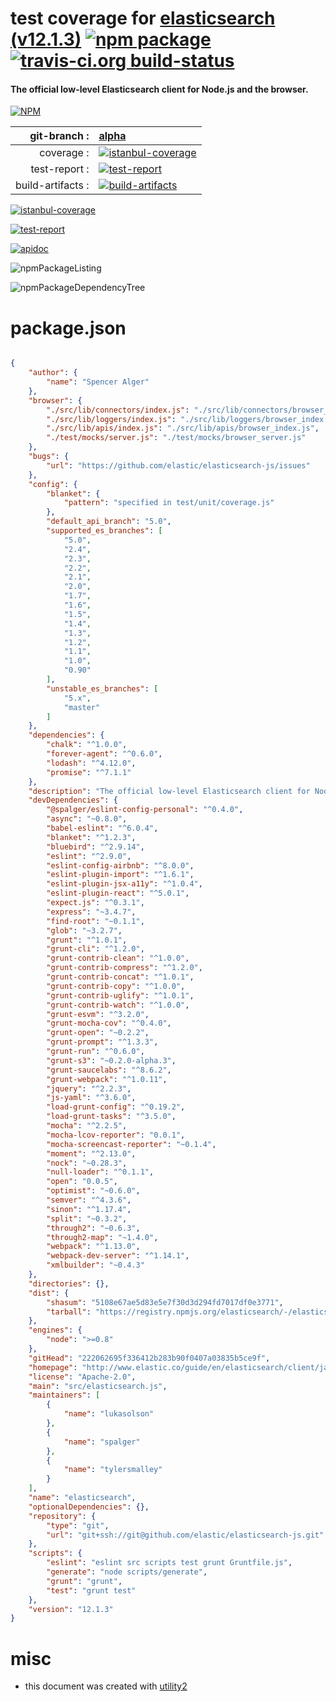 # test coverage for  [elasticsearch (v12.1.3)](http://www.elastic.co/guide/en/elasticsearch/client/javascript-api/current/index.html)  [![npm package](https://img.shields.io/npm/v/npmtest-elasticsearch.svg?style=flat-square)](https://www.npmjs.org/package/npmtest-elasticsearch) [![travis-ci.org build-status](https://api.travis-ci.org/npmtest/node-npmtest-elasticsearch.svg)](https://travis-ci.org/npmtest/node-npmtest-elasticsearch)
#### The official low-level Elasticsearch client for Node.js and the browser.

[![NPM](https://nodei.co/npm/elasticsearch.png?downloads=true&downloadRank=true&stars=true)](https://www.npmjs.com/package/elasticsearch)

| git-branch : | [alpha](https://github.com/npmtest/node-npmtest-elasticsearch/tree/alpha)|
|--:|:--|
| coverage : | [![istanbul-coverage](https://npmtest.github.io/node-npmtest-elasticsearch/build/coverage.badge.svg)](https://npmtest.github.io/node-npmtest-elasticsearch/build/coverage.html/index.html)|
| test-report : | [![test-report](https://npmtest.github.io/node-npmtest-elasticsearch/build/test-report.badge.svg)](https://npmtest.github.io/node-npmtest-elasticsearch/build/test-report.html)|
| build-artifacts : | [![build-artifacts](https://npmtest.github.io/node-npmtest-elasticsearch/glyphicons_144_folder_open.png)](https://github.com/npmtest/node-npmtest-elasticsearch/tree/gh-pages/build)|

[![istanbul-coverage](https://npmtest.github.io/node-npmtest-elasticsearch/build/screenCapture.buildCi.browser.%252Ftmp%252Fbuild%252Fcoverage.lib.html.png)](https://npmtest.github.io/node-npmtest-elasticsearch/build/coverage.html/index.html)

[![test-report](https://npmtest.github.io/node-npmtest-elasticsearch/build/screenCapture.buildCi.browser.%252Ftmp%252Fbuild%252Ftest-report.html.png)](https://npmtest.github.io/node-npmtest-elasticsearch/build/test-report.html)

[![apidoc](https://npmdoc.github.io/node-npmdoc-elasticsearch/build/screenCapture.buildCi.browser.%252Ftmp%252Fbuild%252Fapidoc.html.png)](https://npmdoc.github.io/node-npmdoc-elasticsearch/build/apidoc.html)

![npmPackageListing](https://npmtest.github.io/node-npmtest-elasticsearch/build/screenCapture.npmPackageListing.svg)

![npmPackageDependencyTree](https://npmtest.github.io/node-npmtest-elasticsearch/build/screenCapture.npmPackageDependencyTree.svg)



# package.json

```json

{
    "author": {
        "name": "Spencer Alger"
    },
    "browser": {
        "./src/lib/connectors/index.js": "./src/lib/connectors/browser_index.js",
        "./src/lib/loggers/index.js": "./src/lib/loggers/browser_index.js",
        "./src/lib/apis/index.js": "./src/lib/apis/browser_index.js",
        "./test/mocks/server.js": "./test/mocks/browser_server.js"
    },
    "bugs": {
        "url": "https://github.com/elastic/elasticsearch-js/issues"
    },
    "config": {
        "blanket": {
            "pattern": "specified in test/unit/coverage.js"
        },
        "default_api_branch": "5.0",
        "supported_es_branches": [
            "5.0",
            "2.4",
            "2.3",
            "2.2",
            "2.1",
            "2.0",
            "1.7",
            "1.6",
            "1.5",
            "1.4",
            "1.3",
            "1.2",
            "1.1",
            "1.0",
            "0.90"
        ],
        "unstable_es_branches": [
            "5.x",
            "master"
        ]
    },
    "dependencies": {
        "chalk": "^1.0.0",
        "forever-agent": "^0.6.0",
        "lodash": "^4.12.0",
        "promise": "^7.1.1"
    },
    "description": "The official low-level Elasticsearch client for Node.js and the browser.",
    "devDependencies": {
        "@spalger/eslint-config-personal": "^0.4.0",
        "async": "~0.8.0",
        "babel-eslint": "^6.0.4",
        "blanket": "^1.2.3",
        "bluebird": "^2.9.14",
        "eslint": "^2.9.0",
        "eslint-config-airbnb": "^8.0.0",
        "eslint-plugin-import": "^1.6.1",
        "eslint-plugin-jsx-a11y": "^1.0.4",
        "eslint-plugin-react": "^5.0.1",
        "expect.js": "^0.3.1",
        "express": "~3.4.7",
        "find-root": "~0.1.1",
        "glob": "~3.2.7",
        "grunt": "^1.0.1",
        "grunt-cli": "^1.2.0",
        "grunt-contrib-clean": "^1.0.0",
        "grunt-contrib-compress": "^1.2.0",
        "grunt-contrib-concat": "^1.0.1",
        "grunt-contrib-copy": "^1.0.0",
        "grunt-contrib-uglify": "^1.0.1",
        "grunt-contrib-watch": "^1.0.0",
        "grunt-esvm": "^3.2.0",
        "grunt-mocha-cov": "^0.4.0",
        "grunt-open": "~0.2.2",
        "grunt-prompt": "^1.3.3",
        "grunt-run": "^0.6.0",
        "grunt-s3": "~0.2.0-alpha.3",
        "grunt-saucelabs": "^8.6.2",
        "grunt-webpack": "^1.0.11",
        "jquery": "^2.2.3",
        "js-yaml": "^3.6.0",
        "load-grunt-config": "^0.19.2",
        "load-grunt-tasks": "^3.5.0",
        "mocha": "^2.2.5",
        "mocha-lcov-reporter": "0.0.1",
        "mocha-screencast-reporter": "~0.1.4",
        "moment": "^2.13.0",
        "nock": "~0.28.3",
        "null-loader": "^0.1.1",
        "open": "0.0.5",
        "optimist": "~0.6.0",
        "semver": "^4.3.6",
        "sinon": "^1.17.4",
        "split": "~0.3.2",
        "through2": "~0.6.3",
        "through2-map": "~1.4.0",
        "webpack": "^1.13.0",
        "webpack-dev-server": "^1.14.1",
        "xmlbuilder": "~0.4.3"
    },
    "directories": {},
    "dist": {
        "shasum": "5108e67ae5d83e5e7f30d3d294fd7017df0e3771",
        "tarball": "https://registry.npmjs.org/elasticsearch/-/elasticsearch-12.1.3.tgz"
    },
    "engines": {
        "node": ">=0.8"
    },
    "gitHead": "222062695f336412b283b90f0407a03835b5ce9f",
    "homepage": "http://www.elastic.co/guide/en/elasticsearch/client/javascript-api/current/index.html",
    "license": "Apache-2.0",
    "main": "src/elasticsearch.js",
    "maintainers": [
        {
            "name": "lukasolson"
        },
        {
            "name": "spalger"
        },
        {
            "name": "tylersmalley"
        }
    ],
    "name": "elasticsearch",
    "optionalDependencies": {},
    "repository": {
        "type": "git",
        "url": "git+ssh://git@github.com/elastic/elasticsearch-js.git"
    },
    "scripts": {
        "eslint": "eslint src scripts test grunt Gruntfile.js",
        "generate": "node scripts/generate",
        "grunt": "grunt",
        "test": "grunt test"
    },
    "version": "12.1.3"
}
```



# misc
- this document was created with [utility2](https://github.com/kaizhu256/node-utility2)
